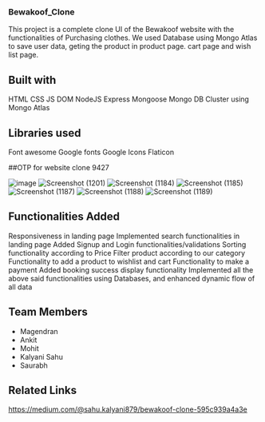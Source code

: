 ### Bewakoof_Clone

This project is a complete clone UI of the Bewakoof website with the functionalities of Purchasing clothes. We used Database using Mongo Atlas to save user data, geting the product in product page. cart page and wish list page.

## Built with
HTML
CSS
JS DOM
NodeJS
Express
Mongoose
Mongo DB Cluster using Mongo Atlas

## Libraries used
Font awesome
Google fonts
Google Icons
Flaticon

##OTP for website clone
9427

![image](https://user-images.githubusercontent.com/95957405/158535400-27a6ca70-40bd-4a1e-a2a3-abb08cdfecd3.png)
![Screenshot (1201)](https://user-images.githubusercontent.com/95959359/159858956-4ceba795-51a4-4218-aa92-f6f5d447e3ee.png)
![Screenshot (1184)](https://user-images.githubusercontent.com/95959359/159858995-a7375df3-63a4-44ee-aba2-ad6c85137c61.png)
![Screenshot (1185)](https://user-images.githubusercontent.com/95959359/159859006-9e2e6cb9-b37f-4662-b142-5a1769606ac7.png)
![Screenshot (1187)](https://user-images.githubusercontent.com/95959359/159859064-da47c906-accd-40f6-98ac-32bae3156214.png)
![Screenshot (1188)](https://user-images.githubusercontent.com/95959359/159859075-ac2c6bf6-a816-402a-8075-389517993561.png)
![Screenshot (1189)](https://user-images.githubusercontent.com/95959359/159859093-40b07e16-b506-458a-a15f-95695a692e4d.png)


## Functionalities Added
Responsiveness in landing page
Implemented search functionalities in landing page
Added Signup and Login functionalities/validations
Sorting functionality according to Price
Filter product according to our category
Functionality to add a product to wishlist and cart
Functionality to make a payment
Added booking success display functionality
Implemented all the above said functionalities using Databases, and enhanced dynamic flow of all data

## Team Members
<ul>
  <li>Magendran</li>
  <li>Ankit</li>
  <li>Mohit</li>
  <li>Kalyani Sahu</li>
  <li>Saurabh</li>
</ul>

## Related Links
https://medium.com/@sahu.kalyani879/bewakoof-clone-595c939a4a3e
